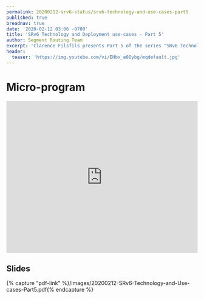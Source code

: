 ```yaml
---
permalink: 20200212-srv6-status/srv6-technology-and-use-cases-part5
published: true
breadnav: true
date: '2020-02-12 03:06 -0700'
title: 'SRv6 Technology and Deployment use-cases - Part 5'
author: Segment Routing Team
excerpt: 'Clarence Filsfils presents Part 5 of the series "SRv6 Technology and Deployment use-cases": Micro-program'
header:
  teaser: 'https://img.youtube.com/vi/EHbx_e0Oybg/mqdefault.jpg'
---
```


# Micro-program
<iframe width="100%" height="400px" src="https://www.youtube.com/embed/EHbx_e0Oybg" frameborder="0" allowfullscreen></iframe>

## Slides

{% capture "pdf-link" %}/images/20200212-SRv6-Technology-and-Use-cases-Part5.pdf{% endcapture %}
<script src="{{ 'assets/js/pdfobject.min.js' | relative_url }}"></script>
<div class="fitvidsignore" id="pdf"></div>
<script>PDFObject.embed(" {{ pdf-link }} ", "#pdf", {height: "21.5em", width: "31.3em"});</script>
